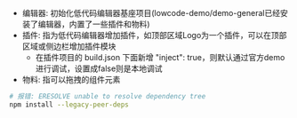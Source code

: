

- 编辑器: 初始化低代码编辑器基座项目(lowcode-demo/demo-general已经安装了编辑器，内置了一些插件和物料)
- 插件: 指为低代码编辑器增加插件，如顶部区域Logo为一个插件，可以在顶部区域或侧边栏增加插件模块
    - 在插件项目的 build.json 下面新增 "inject": true，则默认通过官方demo进行调试，设置成false则是本地调试
- 物料: 指可以拖拽的组件元素

```bash
# 报错: ERESOLVE unable to resolve dependency tree
npm install --legacy-peer-deps
```
